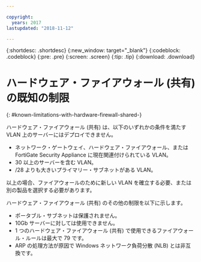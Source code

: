 ```yaml
---

copyright:
  years: 2017
lastupdated: "2018-11-12"

---
```


{:shortdesc: .shortdesc}
{:new_window: target="_blank"}
{:codeblock: .codeblock}
{:pre: .pre}
{:screen: .screen}
{:tip: .tip}
{:download: .download}

# ハードウェア・ファイアウォール (共有) の既知の制限
{: #known-limitations-with-hardware-firewall-shared-}

ハードウェア・ファイアウォール (共有) は、以下のいずれかの条件を満たす VLAN 上のサーバーにはデプロイできません。 

* ネットワーク・ゲートウェイ、ハードウェア・ファイアウォール、または FortiGate Security Appliance に現在関連付けられている VLAN。
* 30 以上のサーバーを含む VLAN。
* /28 よりも大きいプライマリー・サブネットがある VLAN。

以上の場合、ファイアウォールのために新しい VLAN を確立する必要、または別の製品を選択する必要があります。

ハードウェア・ファイアウォール (共有) のその他の制限を以下に示します。 

* ポータブル・サブネットは保護されません。
* 10Gb サーバーに対しては使用できません。
* 1 つのハードウェア・ファイアウォール (共有) で使用できるファイアウォール・ルールは最大で 79 です。
* ARP の処理方法が原因で Windows ネットワーク負荷分散 (NLB) とは非互換です。
